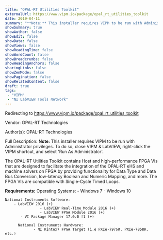 ```yaml
---
title: "OPAL-RT Utilities Toolkit"
externalUrl: https://www.vipm.io/package/opal_rt_utilities_toolkit
date: 2019-04-11
summary: "**Note:** This installer requires VIPM to be run with Administrator privileges."
showSummary: true
showAuthor: false
showEdit: false
showData: false
showViews: false
showReadingTime: false
showWordCount: false
showBreadcrumbs: false
showHeadingAnchors: false
sharingLinks: false
showZenMode: false
showPagination: false
showRelatedContent: false
draft: true
tags:
 - "VIPM"
 - "NI LabVIEW Tools Network"
---
```


Redirecting to https://www.vipm.io/package/opal_rt_utilities_toolkit

Vendor: OPAL-RT Technologies

Author(s): OPAL-RT Technologies
 
Full Description:
**Note:** This installer requires VIPM to be run with Administrator privileges.  To do so, close VIPM & LabVIEW, right-click the VIPM shortcut, and select 'Run As Administrator'.

The OPAL-RT Utilities Toolkit contains Host and high-performance FPGA VIs that are designed to facilitate the integration of the OPAL-RT eHS and machine solvers on FPGA by providing functionality for Data Type and Data Bus Conversion, low-latency Boolean and Numeric Mapping, and more. The FPGA VIs are compatible with Single-Cycle Timed Loops.
				 
**Requirements:**
    Operating Systems:
       - Windows 7
		    	- Windows 10	
	
    National Instruments Software:
        - LabVIEW 2016 (+)
				    - LabVIEW Real-Time Module 2016 (+)
				    - LabVIEW FPGA Module 2016 (+)
	       - VI Package Manager 17.0.0 f1 (+)
	       
		  National Instruments Hardware:
			     - NI Kintex7 FPGA Target (i.e PXIe-7976R, PXIe-7858R, etc.)